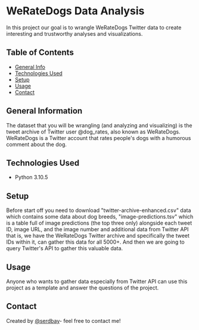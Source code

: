 # WeRateDogs Data Analysis
In this project our goal is to wrangle WeRateDogs Twitter data to create interesting and trustworthy analyses and visualizations.

## Table of Contents
* [General Info](#general-information)
* [Technologies Used](#technologies-used)
* [Setup](#setup)
* [Usage](#usage)
* [Contact](#contact)

## General Information
The dataset that you will be wrangling (and analyzing and visualizing) is the tweet archive of Twitter user @dog_rates, also known as WeRateDogs. WeRateDogs is a Twitter account that rates people's dogs with a humorous comment about the dog.

## Technologies Used
- Python 3.10.5

## Setup
Before start off you need to download "twitter-archive-enhanced.csv" data which contains some data about dog breeds, "image-predictions.tsv" which is a table full of image predictions (the top three only) alongside each tweet ID, image URL, and the image number and additional data from Twitter API that is, we have the WeRateDogs Twitter archive and specifically the tweet IDs within it, can gather this data for all 5000+. And then we are going to query Twitter's API to gather this valuable data.

## Usage
Anyone who wants to gather data especially from Twitter API can use this project as a template and answer the questions of the project.

## Contact
Created by [@serdbay](https://github.com/serdbay)- feel free to contact me!

